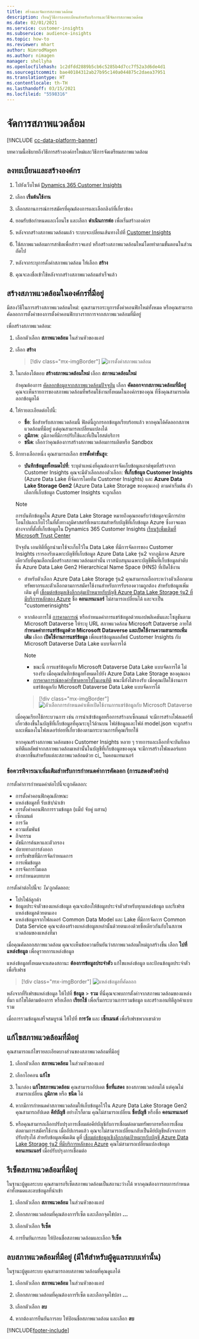 ```yaml
---
title: สร้างและจัดการสภาพแวดล้อม
description: เรียนรู้วิธีการลงทะเบียนสำหรับบริการและวิธีจัดการสภาพแวดล้อม
ms.date: 02/01/2021
ms.service: customer-insights
ms.subservice: audience-insights
ms.topic: how-to
ms.reviewer: mhart
author: NimrodMagen
ms.author: nimagen
manager: shellyha
ms.openlocfilehash: 1c2dfdd2889b5cb6c5285b4d7cc7f52a3d6de4d1
ms.sourcegitcommit: bae40184312ab27b95c140a044875c2daea37951
ms.translationtype: HT
ms.contentlocale: th-TH
ms.lasthandoff: 03/15/2021
ms.locfileid: "5598316"
---
```

# <a name="manage-environments"></a>จัดการสภาพแวดล้อม

[!INCLUDE [cc-data-platform-banner](../includes/cc-data-platform-banner.md)]

บทความนี้อธิบายถึงวิธีการสร้างองค์กรใหม่และวิธีการจัดเตรียมสภาพแวดล้อม

## <a name="sign-up-and-create-an-organization"></a>ลงทะเบียนและสร้างองค์กร

1. ไปยังเว็บไซต์ [Dynamics 365 Customer Insights](https://dynamics.microsoft.com/ai/customer-insights/)

2. เลือก **เริ่มต้นใช้งาน**

3. เลือกสถานการณ์การสมัครที่คุณต้องการและเลือกลิงก์ที่เกี่ยวข้อง

4. ยอมรับข้อกำหนดและเงื่อนไข และเลือก **ดำเนินการต่อ** เพื่อเริ่มสร้างองค์กร

5. หลังจากสร้างสภาพแวดล้อมแล้ว ระบบจะเปลี่ยนเส้นทางไปที่ [Customer Insights](https://home.ci.ai.dynamics.com)

6. ใช้สภาพแวดล้อมการสาธิตเพื่อสำรวจแอป หรือสร้างสภาพแวดล้อมใหม่โดยทำตามขั้นตอนในส่วนถัดไป

7. หลังจากระบุการตั้งค่าสภาพแวดล้อม ให้เลือก **สร้าง**

8. คุณจะลงชื่อเข้าใช้หลังจากสร้างสภาพแวดล้อมสำเร็จแล้ว

## <a name="create-an-environment-in-an-existing-organization"></a>สร้างสภาพแวดล้อมในองค์กรที่มีอยู่

มีสองวิธีในการสร้างสภาพแวดล้อมใหม่: คุณสามารถระบุการตั้งค่าคอนฟิกใหม่ทั้งหมด หรือคุณสามารถคัดลอกการตั้งค่าของการตั้งค่าคอนฟิกบางรายการจากสภาพแวดล้อมที่มีอยู่

เพื่อสร้างสภาพแวดล้อม:

1. เลือกตัวเลือก **สภาพแวดล้อม** ในส่วนหัวของแอป

1. เลือก **สร้าง**

   > [!div class="mx-imgBorder"]
   > ![การตั้งค่าสภาพแวดล้อม](media/environment-settings-dialog.png)

1. ในกล่องโต้ตอบ **สร้างสภาพแวดล้อมใหม่** เลือก **สภาพแวดล้อมใหม่**

   ถ้าคุณต้องการ [คัดลอกข้อมูลจากสภาพแวดล้อมปัจจุบัน](#additional-considerations-for-copy-configuration-preview) เลือก **คัดลอกจากสภาพแวดล้อมที่มีอยู่** คุณจะเห็นรายการของสภาพแวดล้อมที่พร้อมใช้งานทั้งหมดในองค์กรของคุณ ที่ซึ่งคุณสามารถคัดลอกข้อมูลได้

1. ให้รายละเอียดต่อไปนี้:
   - **ชื่อ**: ชื่อสำหรับสภาพแวดล้อมนี้ ฟิลด์นี้ถูกกรอกข้อมูลเรียบร้อยแล้ว หากคุณได้คัดลอกสภาพแวดล้อมที่มีอยู่ แต่คุณสามารถเปลี่ยนแปลงได้
   - **ภูมิภาค**: ภูมิภาคที่มีการปรับใช้และที่เป็นโฮสต์บริการ
   - **ชนิด**: เลือกว่าคุณต้องการสร้างสภาพแวดล้อมการผลิตหรือ Sandbox

2. อีกทางเลือกหนึ่ง คุณสามารถเลือก **การตั้งค่าขั้นสูง**:

   - **บันทึกข้อมูลทั้งหมดไปที่**: ระบุตำแหน่งที่คุณต้องการจัดเก็บข้อมูลเอาต์พุตที่สร้างจาก Customer Insights คุณจะมีตัวเลือกสองตัวเลือก: **ที่เก็บข้อมูล Customer Insights** (Azure Data Lake ที่จัดการโดยทีม Customer Insights) และ **Azure Data Lake Storage Gen2** (Azure Data Lake Storage ของคุณเอง) ตามค่าเริ่มต้น ตัวเลือกที่เก็บข้อมูล Customer Insights จะถูกเลือก

   > [!NOTE]
   > การบันทึกข้อมูลใน Azure Data Lake Storage หมายถึงคุณยอมรับว่าข้อมูลจะมีการถ่ายโอนไปและเก็บไว้ในที่ตั้งทางภูมิศาสตร์ที่เหมาะสมสำหรับบัญชีที่เก็บข้อมูล Azure ซึ่งอาจแตกต่างจากที่ตั้งที่เก็บข้อมูลใน Dynamics 365 Customer Insights [เรียนรู้เพิ่มเติมที่ Microsoft Trust Center](https://www.microsoft.com/trust-center)
   >
   > ปัจจุบัน เอนทิตีที่ถูกนำมาใช้จะเก็บไว้ใน Data Lake ที่มีการจัดการของ Customer Insights
   > เรารองรับเฉพาะบัญชีที่เก็บข้อมูล Azure Data Lake รุ่น2 จากภูมิภาค Azure เดียวกับที่คุณเลือกเมื่อสร้างสภาพแวดล้อมเท่านั้น
   > เราสนับสนุนเฉพาะบัญชีพื้นที่เก็บข้อมูลลำดับชั้น Azure Data Lake Gen2 Hierarchical Name Space (HNS) ที่เปิดใช้งาน

   - สำหรับตัวเลือก Azure Data Lake Storage รุ่น2 คุณสามารถเลือกระหว่างตัวเลือกตามทรัพยากรและตัวเลือกตามการสมัครใช้งานสำหรับการรับรองความถูกต้อง สำหรับข้อมูลเพิ่มเติม ดูที่ [เชื่อมต่อข้อมูลเชิงลึกกลุ่มเป้าหมายกับบัญชี Azure Data Lake Storage รุ่น2 ที่มีบริการหลักของ Azure](connect-service-principal.md) ชื่อ **คอนเทนเนอร์** ไม่สามารถเปลี่ยนได้ และจะเป็น "customerinsights"
   
   - หากต้องการใช้ [การคาดการณ์](predictions.md) หรือกำหนดค่าการแชร์ข้อมูลด้วยแอปพลิเคชันและโซลูชันตาม Microsoft Dataverse ให้ระบุ URL สภาพแวดล้อม Microsoft Dataverse ภายใต้ **กำหนดค่าการแชร์ข้อมูลด้วย Microsoft Dataverse และเปิดใช้งานความสามารถเพิ่มเติม** เลือก **เปิดใช้งานการแชร์ข้อมูล** เพื่อแชร์ข้อมูลผลลัพธ์ Customer Insights กับ Microsoft Dataverse Data Lake แบบจัดการได้

     > [!NOTE]
     > - ขณะนี้ การแชร์ข้อมูลกับ Microsoft Dataverse Data Lake แบบจัดการได้ ไม่รองรับ เมื่อคุณบันทึกข้อมูลทั้งหมดไปยัง Azure Data Lake Storage ของคุณเอง
     > - [การคาดการณ์ของค่าที่ขาดหายไปในเอนทิตี](predictions.md) ขณะนี้ยังไม่รองรับ เมื่อคุณเปิดใช้งานการแชร์ข้อมูลกับ Microsoft Dataverse Data Lake แบบจัดการได้

     > [!div class="mx-imgBorder"]
     > ![ตัวเลือกการกำหนดค่าเพื่อเปิดใช้งานการแชร์ข้อมูลกับ Microsoft Dataverse](media/Datasharing-with-DataverseMDL.png)

   เมื่อคุณเรียกใช้กระบวนการ เช่น การนำเข้าข้อมูลหรือการสร้างกเซ็กเมนต์ จะมีการสร้างโฟลเดอร์ที่เกี่ยวข้องขึ้นในบัญชีที่เก็บข้อมูลที่คุณระบุไว้ด้านบน ไฟล์ข้อมูลและไฟล์ model.json จะถูกสร้าง และเพิ่มลงในโฟลเดอร์ย่อยที่เกี่ยวข้องตามกระบวนการที่คุณเรียกใช้

   หากคุณสร้างสภาพแวดล้อมของ Customer Insights หลาย ๆ รายการและเลือกที่จะบันทึกเอนทิตีผลลัพธ์จากสภาพแวดล้อมเหล่านั้นในบัญชีที่เก็บข้อมูลของคุณ จะมีการสร้างโฟลเดอร์แยกต่างหากขึ้นสำหรับแต่ละสภาพแวดล้อมด้วย ci_<environmentid> ในคอนเทนเนอร์

### <a name="additional-considerations-for-copy-configuration-preview"></a>ข้อควรพิจารณาเพิ่มเติมสำหรับการกำหนดค่าการคัดลอก (การแสดงตัวอย่าง)

การตั้งค่าการกำหนดค่าต่อไปนี้จะถูกคัดลอก:

- การตั้งค่าคอนฟิกคุณลักษณะ
- แหล่งข้อมูลที่ รับเข้า/นำเข้า
- การตั้งค่าคอนฟิกการรวมข้อมูล (แม็ป จับคู่ ผสาน)
- เซ็กเมนต์
- การวัด
- ความสัมพันธ์
- กิจกรรม
- ดัชนีการค้นหาและตัวกรอง
- ปลายทางการส่งออก
- การรีเฟรชที่มีการจัดกำหนดการ
- การเพิ่มข้อมูล
- การจัดการโมเดล
- การกำหนดบทบาท

การตั้งค่าต่อไปนี้จะ *ไม่* ถูกคัดลอก:

- โปรไฟล์ลูกค้า
- ข้อมูลประจำตัวของแหล่งข้อมูล คุณจะต้องให้ข้อมูลประจำตัวสำหรับทุกแหล่งข้อมูล และรีเฟรชแหล่งข้อมูลด้วยตนเอง
- แหล่งข้อมูลจากโฟลเดอร์ Common Data Model และ Lake ที่มีการจัดการ Common Data Service คุณจะต้องสร้างแหล่งข้อมูลเหล่านั้นด้วยตนเองด้วยชื่อเดียวกันกับในสภาพแวดล้อมของแหล่งที่มา

เมื่อคุณคัดลอกสภาพแวดล้อม คุณจะเห็นข้อความยืนยันว่าสภาพแวดล้อมใหม่ถูกสร้างขึ้น เลือก **ไปที่แหล่งข้อมูล** เพื่อดูรายการแหล่งข้อมูล

แหล่งข้อมูลทั้งหมดจะแสดงสถานะ **ต้องการข้อมูลประจำตัว** แก้ไขแหล่งข้อมูล และป้อนข้อมูลประจำตัวเพื่อรีเฟรช

> [!div class="mx-imgBorder"]
> ![แหล่งข้อมูลที่คัดลอก](media/data-sources-copied.png)

หลังจากที่รีเฟรชแหล่งข้อมูล ให้ไปที่ **ข้อมูล** > **รวม** ที่นี่คุณจะพบการตั้งค่าจากสภาพแวดล้อมของแหล่งที่มา แก้ไขได้ตามต้องการ หรือเลือก **เรียกใช้** เพื่อเริ่มกระบวนการรวมข้อมูล และสร้างเอนทิตีลูกค้าแบบรวม

เมื่อการรวมข้อมูลเสร็จสมบูรณ์ ให้ไปที่ **การวัด** และ **เซ็กเมนต์** เพื่อรีเฟรชพวกเขาด้วย

## <a name="edit-an-existing-environment"></a>แก้ไขสภาพแวดล้อมที่มีอยู่

คุณสามารถแก้ไขรายละเอียดบางส่วนของสภาพแวดล้อมที่มีอยู่

1.  เลือกตัวเลือก **สภาพแวดล้อม** ในส่วนหัวของแอป

2.  เลือกไอคอน **แก้ไข**

3. ในกล่อง **แก้ไขสภาพแวดล้อม** คุณสามารถอัปเดต **ชื่อที่แสดง** ของสภาพแวดล้อมได้ แต่คุณไม่สามารถเปลี่ยน **ภูมิภาค** หรือ **ชนิด** ได้

4. หากมีการกำหนดค่าสภาพแวดล้อมให้เก็บข้อมูลไว้ใน Azure Data Lake Storage Gen2 คุณสามารถอัปเดต **คีย์บัญชี** อย่างไรก็ตาม คุณไม่สามารถเปลี่ยน **ชื่อบัญชี** หรือชื่อ **คอนเทนเนอร์**

5. หรือคุณสามารถเลือกปรับปรุงการเชื่อมต่อคีย์บัญชีกับการเชื่อมต่อตามทรัพยากรหรือการเชื่อมต่อตามการสมัครใช้งาน เมื่ออัปเกรดแล้ว คุณจะไม่สามารถเปลี่ยนกลับเป็นคีย์บัญชีหลังจากการปรับปรุงได้ สำหรับข้อมูลเพิ่มเติม ดูที่ [เชื่อมต่อข้อมูลเชิงลึกกลุ่มเป้าหมายกับบัญชี Azure Data Lake Storage รุ่น2 ที่มีบริการหลักของ Azure](connect-service-principal.md) คุณไม่สามารถเปลี่ยนแปลงข้อมูล **คอนเทนเนอร์** เมื่อปรับปรุงการเชื่อมต่อ

## <a name="reset-an-existing-environment"></a>รีเซ็ตสภาพแวดล้อมที่มีอยู่

ในฐานะผู้ดูแลระบบ คุณสามารถรีเซ็ตสภาพแวดล้อมเป็นสถานะว่างได้ หากคุณต้องการลบการกำหนดค่าทั้งหมดและลบข้อมูลที่นำเข้า

1.  เลือกตัวเลือก **สภาพแวดล้อม** ในส่วนหัวของแอป 

2.  เลือกสภาพแวดล้อมที่คุณต้องการรีเซ็ต และเลือกจุดไข่ปลา **...** 

3. เลือกตัวเลือก **รีเซ็ต** 

4.  การยืนยันการลบ ให้ป้อนชื่อสภาพแวดล้อมและเลือก **รีเซ็ต**

## <a name="delete-an-existing-environment-available-only-for-admins"></a>ลบสภาพแวดล้อมที่มีอยู่ (มีให้สำหรับผู้ดูแลระบบเท่านั้น)

ในฐานะผู้ดูแลระบบ คุณสามารถลบสภาพแวดล้อมที่คุณดูแลได้

1.  เลือกตัวเลือก **สภาพแวดล้อม** ในส่วนหัวของแอป

2.  เลือกสภาพแวดล้อมที่คุณต้องการรีเซ็ต และเลือกจุดไข่ปลา **...** 

3. เลือกตัวเลือก **ลบ** 

4.  หากต้องการยืนยันการลบ ให้ป้อนชื่อสภาพแวดล้อม และเลือก **ลบ**


[!INCLUDE[footer-include](../includes/footer-banner.md)]
